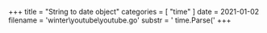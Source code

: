 +++
title = "String to date object"
categories = [ "time" ]
date = 2021-01-02
filename = 'winter\youtube\youtube.go'
substr = ' time.Parse('
+++
